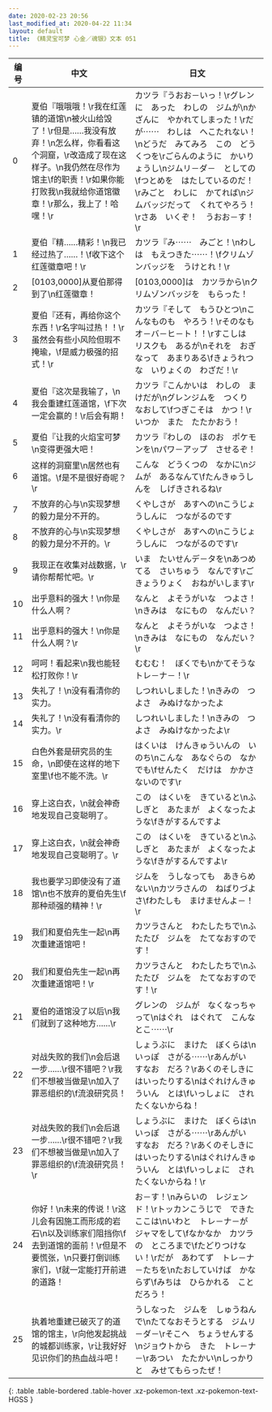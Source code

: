 ```yaml
---
date: 2020-02-23 20:56
last_modified_at: 2020-04-22 11:34
layout: default
title: 《精灵宝可梦 心金／魂银》文本 051
---
```

| 编号 | 中文 | 日文 |
| ---- | ---- | ---- |
| 0 | 夏伯『哦哦哦！\r我在红莲镇的道馆\n被火山给毁了！\r但是……我没有放弃！\n怎么样，你看看这个洞窟，\r改造成了现在这样子。\n我仍然在尽作为馆主\f的职责！\r如果你能打败我\n我就给你道馆徽章！\r那么，我上了！哈嘿！\r | カツラ『うおお－いっ！\rグレンに　あった　わしの　ジムが\nかざんに　やかれてしまった！\rだが⋯⋯　わしは　へこたれない！\nどうだ　みてみろ　この　どうくつを\rごらんのように　かいりょうし\nジムリ－ダ－　としての\fつとめを　はたしているのだ！\rみごと　わしに　かてれば\nジムバッジだって　くれてやろう！\rさあ　いくぞ！　うおお－す！\r |
| 1 | 夏伯『精……精彩！\n我已经过热了……！\f收下这个红莲徽章吧！\r | カツラ『み⋯⋯　みごと！\nわしは　もえつきた⋯⋯！\fクリムゾンバッジを　うけとれ！\r |
| 2 | [0103,0000]从夏伯那得到了\n红莲徽章！ | [0103,0000]は　カツラから\nクリムゾンバッジを　もらった！ |
| 3 | 夏伯『还有，再给你这个东西！\r名字叫过热！！\r虽然会有些小风险但瑕不掩瑜，\f是威力极强的招式！\r | カツラ『そして　もうひとつ\nこんなものも　やろう！\rそのなも　オ－バ－ヒ－ト！！\rすこしは　リスクも　あるが\nそれを　おぎなって　あまりある\fきょうれつな　いりょくの　わざだ！\r |
| 4 | 夏伯『这次是我输了，\n我会重建红莲道馆，\f下次一定会赢的！\r后会有期！ | カツラ『こんかいは　わしの　まけだが\nグレンジムを　つくり　なおして\fつぎこそは　かつ！\rいつか　また　たたかおう！ |
| 5 | 夏伯『让我的火焰宝可梦\n变得更强大吧！ | カツラ『わしの　ほのお　ポケモンを\nパワ－アップ　させるぞ！ |
| 6 | 这样的洞窟里\n居然也有道馆。\f是不是很好奇呢？\r | こんな　どうくつの　なかに\nジムが　あるなんて\fたんきゅうしんを　しげきされるね\r |
| 7 | 不放弃的心与\n实现梦想的毅力是分不开的。 | くやしさが　あすへの\nこうじょうしんに　つながるのです |
| 8 | 不放弃的心与\n实现梦想的毅力是分不开的。\r | くやしさが　あすへの\nこうじょうしんに　つながるのです\r |
| 9 | 我现正在收集对战数据，\r请你帮帮忙吧。\r | いま　たいせんデ－タを\nあつめてる　さいちゅう　なんです\rごきょうりょく　おねがいします\r |
| 10 | 出乎意料的强大！\n你是什么人啊？ | なんと　よそうがいな　つよさ！\nきみは　なにもの　なんだい？ |
| 11 | 出乎意料的强大！\n你是什么人啊？\r | なんと　よそうがいな　つよさ！\nきみは　なにもの　なんだい？\r |
| 12 | 呵呵！看起来\n我也能轻松打败你！\r | むむむ！　ぼくでも\nかてそうな　トレ－ナ－！\r |
| 13 | 失礼了！\n没有看清你的实力。 | しつれいしました！\nきみの　つよさ　みぬけなかったよ |
| 14 | 失礼了！\n没有看清你的实力。\r | しつれいしました！\nきみの　つよさ　みぬけなかったよ\r |
| 15 | 白色外套是研究员的生命，\n即使在这样的地下室里\f也不能不洗。\r | はくいは　けんきゅういんの　いのち\nこんな　あなぐらの　なかでも\fせんたく　だけは　かかさないのです\r |
| 16 | 穿上这白衣，\n就会神奇地发现自己变聪明了。 | この　はくいを　きていると\nふしぎと　あたまが　よくなったような\fきがするんですよ |
| 17 | 穿上这白衣，\n就会神奇地发现自己变聪明了。\r | この　はくいを　きていると\nふしぎと　あたまが　よくなったような\fきがするんですよ\r |
| 18 | 我也要学习即使没有了道馆\n也不放弃的夏伯先生\f那种顽强的精神！\r | ジムを　うしなっても　あきらめない\nカツラさんの　ねばりづよさ\fわたしも　まけませんよ－！\r |
| 19 | 我们和夏伯先生一起\n再次重建道馆吧！ | カツラさんと　わたしたちで\nふたたび　ジムを　たてなおすのです！ |
| 20 | 我们和夏伯先生一起\n再次重建道馆吧！\r | カツラさんと　わたしたちで\nふたたび　ジムを　たてなおすのです！\r |
| 21 | 夏伯的道馆没了以后\n我们就到了这种地方……\r | グレンの　ジムが　なくなっちゃって\nはぐれ　はぐれて　こんなとこ⋯⋯\r |
| 22 | 对战失败的我们\n会后退一步……\r很不错吧？\r我们不想被当做是\n加入了罪恶组织的\f流浪研究员！ | しょうぶに　まけた　ぼくらは\nいっぽ　さがる⋯⋯\rあんがい　すなお　だろ？\rあくのそしきに　はいったりする\nはぐれけんきゅういん　とは\fいっしょに　されたくないからね！ |
| 23 | 对战失败的我们\n会后退一步……\r很不错吧？\r我们不想被当做是\n加入了罪恶组织的\f流浪研究员！\r | しょうぶに　まけた　ぼくらは\nいっぽ　さがる⋯⋯\rあんがい　すなお　だろ？\rあくのそしきに　はいったりする\nはぐれけんきゅういん　とは\fいっしょに　されたくないからね！\r |
| 24 | 你好！\n未来的传说！\r这儿会有因施工而形成的岩石\n以及训练家们阻挡你\f去到道馆的面前！\r但是不要慌张，\n只要打倒训练家们，\f就一定能打开前进的道路！ | お－す！\nみらいの　レジェンド！\rトッカンこうじで　できた　ここは\nいわと　トレ－ナ－が　ジャマをして\fなかなか　カツラの　ところまで\fたどりつけない！\rだが　あわてず　トレ－ナ－たちを\nたおしていけば　かならず\fみちは　ひらかれる　ことだろう！ |
| 25 | 执着地重建已破灭了的道馆的馆主，\r向他发起挑战的城都训练家，\r让我好好见识你们的热血战斗吧！ | うしなった　ジムを　しゅうねんで\nたてなおそうとする　ジムリ－ダ－\rそこへ　ちょうせんする\nジョウトから　きた　トレ－ナ－\rあつい　たたかい\nしっかりと　みせてもらったぜ！ |
{: .table .table-bordered .table-hover .xz-pokemon-text .xz-pokemon-text-HGSS }